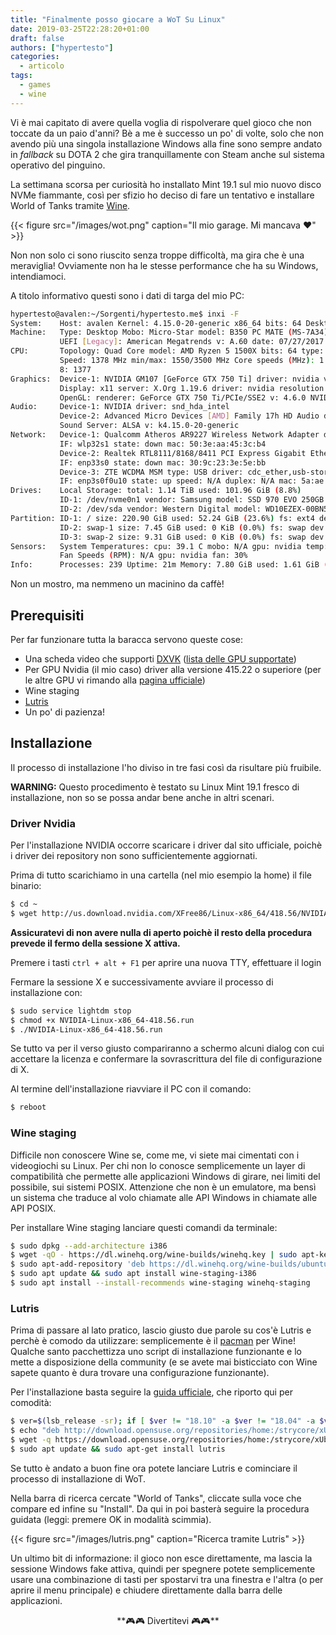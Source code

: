 ```yaml
---
title: "Finalmente posso giocare a WoT Su Linux"
date: 2019-03-25T22:28:20+01:00
draft: false
authors: ["hypertesto"]
categories:
  - articolo
tags:
  - games
  - wine
---
```

Vi è mai capitato di avere quella voglia di rispolverare quel gioco che non toccate da un paio d'anni? Bè a me è successo un po' di volte, solo che non avendo più una singola installazione Windows alla fine sono sempre andato in _fallback_ su DOTA 2 che gira tranquillamente con Steam anche sul sistema operativo del pinguino.

La settimana scorsa per curiosità ho installato Mint 19.1 sul mio nuovo disco NVMe fiammante, così per sfizio ho deciso di fare un tentativo e installare World of Tanks tramite [Wine][b7d9071d].


{{< figure src="/images/wot.png" caption="Il mio garage. Mi mancava ❤️" >}}

Non non solo ci sono riuscito senza troppe difficoltà, ma gira che è una meraviglia! Ovviamente non ha le stesse performance che ha su Windows, intendiamoci.

A titolo informativo questi sono i dati di targa del mio PC:

```bash
hypertesto@avalen:~/Sorgenti/hypertesto.me$ inxi -F
System:    Host: avalen Kernel: 4.15.0-20-generic x86_64 bits: 64 Desktop: MATE 1.20.1 Distro: Linux Mint 19.1 Tessa
Machine:   Type: Desktop Mobo: Micro-Star model: B350 PC MATE (MS-7A34) v: 2.0 serial: <root required>
           UEFI [Legacy]: American Megatrends v: A.60 date: 07/27/2017
CPU:       Topology: Quad Core model: AMD Ryzen 5 1500X bits: 64 type: MT MCP L2 cache: 2048 KiB
           Speed: 1378 MHz min/max: 1550/3500 MHz Core speeds (MHz): 1: 1377 2: 1380 3: 1378 4: 1377 5: 1377 6: 1375 7: 1375
           8: 1377
Graphics:  Device-1: NVIDIA GM107 [GeForce GTX 750 Ti] driver: nvidia v: 418.56
           Display: x11 server: X.Org 1.19.6 driver: nvidia resolution: 1920x1080~60Hz
           OpenGL: renderer: GeForce GTX 750 Ti/PCIe/SSE2 v: 4.6.0 NVIDIA 418.56
Audio:     Device-1: NVIDIA driver: snd_hda_intel
           Device-2: Advanced Micro Devices [AMD] Family 17h HD Audio driver: snd_hda_intel
           Sound Server: ALSA v: k4.15.0-20-generic
Network:   Device-1: Qualcomm Atheros AR9227 Wireless Network Adapter driver: ath9k
           IF: wlp32s1 state: down mac: 50:3e:aa:45:3c:b4
           Device-2: Realtek RTL8111/8168/8411 PCI Express Gigabit Ethernet driver: r8169
           IF: enp33s0 state: down mac: 30:9c:23:3e:5e:bb
           Device-3: ZTE WCDMA MSM type: USB driver: cdc_ether,usb-storage
           IF: enp3s0f0u10 state: up speed: N/A duplex: N/A mac: 5a:ae:85:b7:91:96
Drives:    Local Storage: total: 1.14 TiB used: 101.96 GiB (8.8%)
           ID-1: /dev/nvme0n1 vendor: Samsung model: SSD 970 EVO 250GB size: 232.89 GiB
           ID-2: /dev/sda vendor: Western Digital model: WD10EZEX-00BN5A0 size: 931.51 GiB
Partition: ID-1: / size: 220.90 GiB used: 52.24 GiB (23.6%) fs: ext4 dev: /dev/nvme0n1p5
           ID-2: swap-1 size: 7.45 GiB used: 0 KiB (0.0%) fs: swap dev: /dev/nvme0n1p1
           ID-3: swap-2 size: 9.31 GiB used: 0 KiB (0.0%) fs: swap dev: /dev/sda5
Sensors:   System Temperatures: cpu: 39.1 C mobo: N/A gpu: nvidia temp: 27 C
           Fan Speeds (RPM): N/A gpu: nvidia fan: 30%
Info:      Processes: 239 Uptime: 21m Memory: 7.80 GiB used: 1.61 GiB (20.7%) Shell: bash inxi: 3.0.27
```

Non un mostro, ma nemmeno un macinino da caffè!

## Prerequisiti
Per far funzionare tutta la baracca servono queste cose:

* Una scheda video che supporti [DXVK][0efe3bf7] ([lista delle GPU supportate][db2a8210])
* Per GPU Nvidia (il mio caso) driver alla versione 415.22 o superiore (per le altre GPU vi rimando alla [pagina ufficiale][d65d43e5])
* Wine staging
* [Lutris][7c9fce6e]
* Un po' di pazienza!

## Installazione
Il processo di installazione l'ho diviso in tre fasi così da risultare più fruibile.

**WARNING:** Questo procedimento è testato su Linux Mint 19.1 fresco di installazione, non so se possa andar bene anche in altri scenari.

### Driver Nvidia
Per l'installazione NVIDIA occorre scaricare i driver dal sito ufficiale, poichè i driver dei repository non sono sufficientemente aggiornati.

Prima di tutto scarichiamo in una cartella (nel mio esempio la home) il file binario:

```bash
$ cd ~
$ wget http://us.download.nvidia.com/XFree86/Linux-x86_64/418.56/NVIDIA-Linux-x86_64-418.56.run
```
**Assicuratevi di non avere nulla di aperto poichè il resto della procedura prevede il fermo della sessione X attiva.**

Premere i tasti `ctrl + alt + F1` per aprire una nuova TTY, effettuare il login

Fermare la sessione X e successivamente avviare il processo di installazione con:

```bash
$ sudo service lightdm stop
$ chmod +x NVIDIA-Linux-x86_64-418.56.run
$ ./NVIDIA-Linux-x86_64-418.56.run
```

Se tutto va per il verso giusto compariranno a schermo alcuni dialog con cui accettare la licenza e confermare la sovrascrittura del file di configurazione di X.

Al termine dell'installazione riavviare il PC con il comando:
```bash
$ reboot
```

### Wine staging
Difficile non conoscere Wine se, come me, vi siete mai cimentati con i videogiochi su Linux. Per chi non lo conosce semplicemente un layer di compatibilità che permette alle applicazioni Windows di girare, nei limiti del possibile, sui sistemi POSIX. Attenzione che non è un emulatore, ma bensì un sistema che traduce al volo chiamate alle API Windows in chiamate alle API POSIX.

Per installare Wine staging lanciare questi comandi da terminale:
```bash
$ sudo dpkg --add-architecture i386
$ wget -qO - https://dl.winehq.org/wine-builds/winehq.key | sudo apt-key add -
$ sudo apt-add-repository 'deb https://dl.winehq.org/wine-builds/ubuntu/ bionic main'
$ sudo apt update && sudo apt install wine-staging-i386
$ sudo apt install --install-recommends wine-staging winehq-staging
```

### Lutris
Prima di passare al lato pratico, lascio giusto due parole su cos'è Lutris e perchè è comodo da utilizzare: semplicemente è il [pacman][5ea28501] per Wine! Qualche santo pacchettizza uno script di installazione funzionante e lo mette a disposizione della community (e se avete mai bisticciato con Wine sapete quanto è dura trovare una configurazione funzionante).

Per l'installazione basta seguire la [guida ufficiale][9678fa76], che riporto qui per comodità:
```bash
$ ver=$(lsb_release -sr); if [ $ver != "18.10" -a $ver != "18.04" -a $ver != "16.04" ]; then ver=18.04; fi
$ echo "deb http://download.opensuse.org/repositories/home:/strycore/xUbuntu_$ver/ ./" | sudo tee /etc/apt/sources.list.d/lutris.list
$ wget -q https://download.opensuse.org/repositories/home:/strycore/xUbuntu_$ver/Release.key -O- | sudo apt-key add -
$ sudo apt update && sudo apt-get install lutris  
```
Se tutto è andato a buon fine ora potete lanciare Lutris e cominciare il processo di installazione di WoT.

Nella barra di ricerca cercate "World of Tanks", cliccate sulla voce che compare ed infine su "Install". Da qui in poi basterà seguire la procedura guidata (leggi: premere OK in modalità scimmia).

{{< figure src="/images/lutris.png" caption="Ricerca tramite Lutris" >}}

Un ultimo bit di informazione: il gioco non esce direttamente, ma lascia la sessione Windows fake attiva, quindi per spegnere potete semplicemente usare una combinazione di tasti per spostarvi tra una finestra e l'altra (o per aprire il menu principale) e chiudere direttamente dalla barra delle applicazioni.

<center>**🎮🎮 Divertitevi 🎮🎮**</center>

  [9678fa76]: https://lutris.net/downloads/ "installazione Lutris - guida ufficiale"
  [5ea28501]: https://wiki.archlinux.org/index.php/Pacman_(Italiano) "pacman arch linux"


  [b7d9071d]: https://www.winehq.org "Wine"
  [0efe3bf7]: https://github.com/doitsujin/dxvk "DXVK"
  [db2a8210]: https://en.wikipedia.org/wiki/Vulkan_(API)#Compatibility "Lista delle GPU con supporto DXVK"
  [d65d43e5]: https://github.com/doitsujin/dxvk/wiki/Driver-support "Driver GPU per supporto DXVK"
  [7c9fce6e]: https://lutris.net/ "Lutris"
